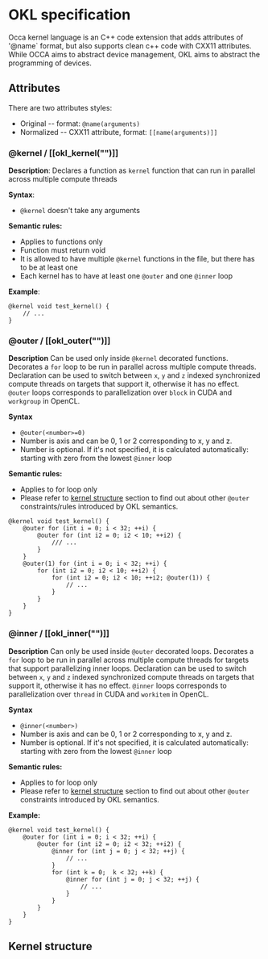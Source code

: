 # OKL specification

Occa kernel language is an C++ code extension that adds attributes of '@name` format, but also supports clean c++ code with CXX11 attributes.
While OCCA aims to abstract device management, OKL aims to abstract the programming of devices.

## Attributes
There are two attributes styles:
- Original -- format: `@name(arguments)`
- Normalized -- CXX11 attribute, format: `[[name(arguments)]]`

### \@kernel / \[\[okl_kernel("")\]\]
**Description**:
Declares a function as `kernel` function that can run in parallel across multiple compute threads

**Syntax**:
- `@kernel` doesn't take any arguments

**Semantic rules:**
- Applies to functions only
- Function must return void
- It is allowed to have multiple `@kernel` functions in the file, but there has to be at least one
- Each kernel has to have at least one `@outer` and one `@inner` loop

**Example**:
~~~{.cpp}
@kernel void test_kernel() {
    // ...
}
~~~

### \@outer / \[\[okl_outer("")\]\]
**Description**
Can be used only inside `@kernel` decorated functions. Decorates a `for` loop to be run in parallel across multiple compute threads. Declaration can be used to switch between `x`, `y` and `z` indexed synchronized compute threads on targets that support it, otherwise it has no effect. `@outer` loops corresponds to parallelization over `block` in CUDA and `workgroup` in OpenCL.

**Syntax**
- `@outer(<number>=0)`
- Number is axis and can be 0, 1 or 2 corresponding to x, y and z.
- Number is optional. If it's not specified, it is calculated automatically: starting with zero from the lowest `@inner` loop

**Semantic rules:**
- Applies to for loop only
- Please refer to [kernel structure](#kernel-structure) section to find out about other `@outer` constraints/rules introduced by OKL semantics.

~~~{.cpp}
@kernel void test_kernel() {
    @outer for (int i = 0; i < 32; ++i) {
        @outer for (int i2 = 0; i2 < 10; ++i2) {
            /// ...
        }
    }
    @outer(1) for (int i = 0; i < 32; ++i) {
        for (int i2 = 0; i2 < 10; ++i2) {
            for (int i2 = 0; i2 < 10; ++i2; @outer(1)) {
                // ...
            }
        }
    }
}
~~~

### \@inner / \[\[okl_inner("")\]\]
**Description**
Can only be used inside `@outer` decorated loops. Decorates a `for` loop to be run in parallel across multiple compute threads for targets that support parallelizing inner loops. Declaration can be used to switch between `x`, `y` and `z` indexed synchronized compute threads on targets that support it, otherwise it has no effect. `@inner` loops corresponds to parallelization over `thread` in CUDA and `workitem` in OpenCL.

**Syntax**
- `@inner(<number>)`
- Number is axis and can be 0, 1 or 2 corresponding to x, y and z.
- Number is optional. If it's not specified, it is calculated automatically: starting with zero from the lowest `@inner` loop

**Semantic rules:**
- Applies to for loop only
- Please refer to [kernel structure](#kernel-structure) section to find out about other `@outer` constraints introduced by OKL semantics.

**Example:**
~~~{.cpp}
@kernel void test_kernel() {
    @outer for (int i = 0; i < 32; ++i) {
        @outer for (int i2 = 0; i2 < 32; ++i2) {
            @inner for (int j = 0; j < 32; ++j) {
                // ...
            }
            for (int k = 0;  k < 32; ++k) {
                @inner for (int j = 0; j < 32; ++j) {
                    // ...
                }
            }
        }
    }
}
~~~

## Kernel structure
